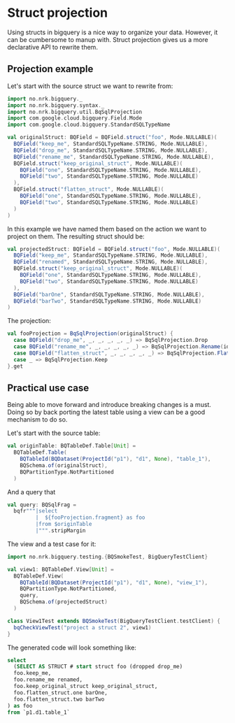 # Struct projection

Using structs in bigquery is a nice way to organize your data. However, it can be cumbersome to manup with. Struct
projection gives us a more declarative API to rewrite them. 

## Projection example

Let's start with the source struct we want to rewrite from:
```scala mdoc
import no.nrk.bigquery._
import no.nrk.bigquery.syntax._
import no.nrk.bigquery.util.BqSqlProjection
import com.google.cloud.bigquery.Field.Mode
import com.google.cloud.bigquery.StandardSQLTypeName

val originalStruct: BQField = BQField.struct("foo", Mode.NULLABLE)(
  BQField("keep_me", StandardSQLTypeName.STRING, Mode.NULLABLE),
  BQField("drop_me", StandardSQLTypeName.STRING, Mode.NULLABLE),
  BQField("rename_me", StandardSQLTypeName.STRING, Mode.NULLABLE),
  BQField.struct("keep_original_struct", Mode.NULLABLE)(
    BQField("one", StandardSQLTypeName.STRING, Mode.NULLABLE),
    BQField("two", StandardSQLTypeName.STRING, Mode.NULLABLE)
  ),
  BQField.struct("flatten_struct", Mode.NULLABLE)(
    BQField("one", StandardSQLTypeName.STRING, Mode.NULLABLE),
    BQField("two", StandardSQLTypeName.STRING, Mode.NULLABLE)
  )
)
```

In this example we have named them based on the action we want to project on them. The resulting
struct should be:

```scala mdoc
val projectedStruct: BQField = BQField.struct("foo", Mode.NULLABLE)(
  BQField("keep_me", StandardSQLTypeName.STRING, Mode.NULLABLE),
  BQField("renamed", StandardSQLTypeName.STRING, Mode.NULLABLE),
  BQField.struct("keep_original_struct", Mode.NULLABLE)(
    BQField("one", StandardSQLTypeName.STRING, Mode.NULLABLE),
    BQField("two", StandardSQLTypeName.STRING, Mode.NULLABLE)
  ),
  BQField("barOne", StandardSQLTypeName.STRING, Mode.NULLABLE),
  BQField("barTwo", StandardSQLTypeName.STRING, Mode.NULLABLE)
)
```

The projection:
```scala mdoc
val fooProjection = BqSqlProjection(originalStruct) {
  case BQField("drop_me", _, _, _, _, _) => BqSqlProjection.Drop
  case BQField("rename_me", _, _, _, _, _) => BqSqlProjection.Rename(ident"renamed")
  case BQField("flatten_struct", _, _, _, _, _) => BqSqlProjection.Flatten(Some(ident"bar"))
  case _ => BqSqlProjection.Keep
}.get
```

## Practical use case

Being able to move forward and introduce breaking changes is a must. Doing so by back porting the latest table using
a view can be a good mechanism to do so. 

Let's start with the source table:
```scala mdoc
val originTable: BQTableDef.Table[Unit] =
  BQTableDef.Table(
    BQTableId(BQDataset(ProjectId("p1"), "d1", None), "table_1"),
    BQSchema.of(originalStruct),
    BQPartitionType.NotPartitioned
  )
```

And a query that 
```scala mdoc
val query: BQSqlFrag =
  bqfr"""|select
         |  ${fooProjection.fragment} as foo
         |from $originTable
         |""".stripMargin
```

The view and a test case for it:
```scala mdoc
import no.nrk.bigquery.testing.{BQSmokeTest, BigQueryTestClient}

val view1: BQTableDef.View[Unit] =
  BQTableDef.View(
    BQTableId(BQDataset(ProjectId("p1"), "d1", None), "view_1"),
    BQPartitionType.NotPartitioned,
    query,
    BQSchema.of(projectedStruct)
  )

class View1Test extends BQSmokeTest(BigQueryTestClient.testClient) {
  bqCheckViewTest("project a struct 2", view1)
}
```

The generated code will look something like:
```sql
select
  (SELECT AS STRUCT # start struct foo (dropped drop_me)
  foo.keep_me,
  foo.rename_me renamed,
  foo.keep_original_struct keep_original_struct,
  foo.flatten_struct.one barOne,
  foo.flatten_struct.two barTwo
) as foo
from `p1.d1.table_1`
```
